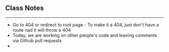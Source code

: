 ## Class Notes
---


- Go to 404 or redirect to root page - To make it a 404, just don't have a route nad it will throw a 404
- Today, we are working on other people's code and leaving comments via Github pull requests
- 
